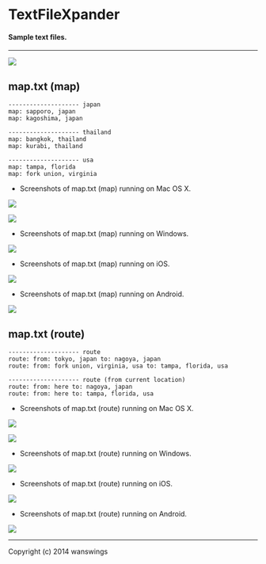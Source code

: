 TextFileXpander
====================
#### Sample text files.
*****
![](https://raw.github.com/wanswings/TextFileXpanderData/master/simple/screenshots/icon64x64.png)

map.txt (map)
--------------------
```
-------------------- japan
map: sapporo, japan
map: kagoshima, japan

-------------------- thailand
map: bangkok, thailand
map: kurabi, thailand

-------------------- usa
map: tampa, florida
map: fork union, virginia
```

* Screenshots of map.txt (map) running on Mac OS X.

![](https://raw.github.com/wanswings/TextFileXpanderData/master/map/screenshots/screenshotM1.png)

![](https://raw.github.com/wanswings/TextFileXpanderData/master/map/screenshots/screenshotM2.png)

* Screenshots of map.txt (map) running on Windows.

![](https://raw.github.com/wanswings/TextFileXpanderData/master/map/screenshots/screenshotW1.png)

* Screenshots of map.txt (map) running on iOS.

![](https://raw.github.com/wanswings/TextFileXpanderData/master/map/screenshots/screenshoti1.png)

* Screenshots of map.txt (map) running on Android.

![](https://raw.github.com/wanswings/TextFileXpanderData/master/map/screenshots/screenshotA1.png)

map.txt (route)
--------------------
```
-------------------- route
route: from: tokyo, japan to: nagoya, japan
route: from: fork union, virginia, usa to: tampa, florida, usa

-------------------- route (from current location)
route: from: here to: nagoya, japan
route: from: here to: tampa, florida, usa
```

* Screenshots of map.txt (route) running on Mac OS X.

![](https://raw.github.com/wanswings/TextFileXpanderData/master/map/screenshots/screenshotM3.png)

![](https://raw.github.com/wanswings/TextFileXpanderData/master/map/screenshots/screenshotM4.png)

* Screenshots of map.txt (route) running on Windows.

![](https://raw.github.com/wanswings/TextFileXpanderData/master/map/screenshots/screenshotW3.png)

* Screenshots of map.txt (route) running on iOS.

![](https://raw.github.com/wanswings/TextFileXpanderData/master/map/screenshots/screenshoti3.png)

* Screenshots of map.txt (route) running on Android.

![](https://raw.github.com/wanswings/TextFileXpanderData/master/map/screenshots/screenshotA3.png)

*****
Copyright (c) 2014 wanswings
